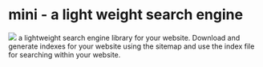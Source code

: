# mini - a light weight search engine
![](https://rkumar-bengaluru.github.io/mini/images/mini.webp) a lightweight search engine library for your website. Download and generate indexes for your website using the sitemap and use the index file for searching within your website.